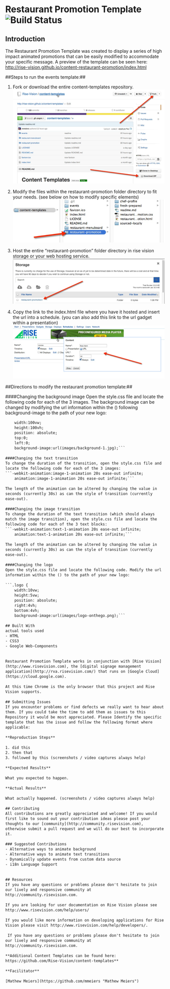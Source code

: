 # Restaurant Promotion Template ![Build Status](http://devtools1.risevision.com:8080/job/Storage-Client-BranchPush/badge/icon)

## Introduction

The Restaurant Promotion Template was created to display a series of high impact animated promotions that can be easily modified to accommodate your specific message. A preview of the template can be seen here: http://rise-vision.github.io/content-restaurant-promotion/index.html

##Steps to run the events template:##

1. Fork or download the entire content-templates repository.
![alt tag](images/readme-step1.jpg)

2. Modify the files within the restaurant-promotion folder directory to fit your needs. (see below on how to modify specific elements)
![alt tag](images/readme-step2.jpg)

3. Host the entire “restaurant-promotion” folder directory in rise vision storage or your web hosting service.
![alt tag](images/readme-step3.jpg)

4. Copy the link to the index.html file where you have it hosted and insert the url into a schedule. (you can also add this link to the url gadget within a presentation)
![alt tag](images/readme-step4.jpg)


##Directions to modify the restaurant promotion template:##

####Changing the background image
Open the style.css file and locate the following code for each of the 3 images. The background image can be changed by modifying the url information within the () following background-image to the path of your new logo:

``` .image-1 {
	width:100vw;
	height:100vh;
	position: absolute;
	top:0;
	left:0;
	background-image:url(images/background-1.jpg);```

####Changing the text transition
To change the duration of the transition, open the style.css file and locate the following code for each of the 3 images:
```-webkit-animation:image-1-animation 20s ease-out infinite;
	animation:image-1-animation 20s ease-out infinite;```

The length of the animation can be altered by changing the value in seconds (currently 30s) as can the style of transition (currently ease-out).

####Changing the image transition
To change the duration of the text transition (which should always match the image transition), open the style.css file and locate the following code for each of the 3 text blocks:
```-webkit-animation:text-1-animation 20s ease-out infinite;
	animation:text-1-animation 20s ease-out infinite;```

The length of the animation can be altered by changing the value in seconds (currently 30s) as can the style of transition (currently ease-out).

####Changing the logo
Open the style.css file and locate the following code. Modify the url information within the () to the path of your new logo:

```.logo {
	width:10vw;
	height:5vw;
	position: absolute;
	right:4vh;
	bottom:4vh;
	background-image:url(images/logo-onthego.png);```

## Built With
actual tools used
- HTML
- CSS3
- Google Web-Components


Restaurant Promotion Template works in conjunction with [Rise Vision](http://www.risevision.com), the [digital signage management application](http://rva.risevision.com/) that runs on [Google Cloud](https://cloud.google.com).

At this time Chrome is the only browser that this project and Rise Vision supports.

## Submitting Issues
If you encounter problems or find defects we really want to hear about them. If you could take the time to add them as issues to this Repository it would be most appreciated. Please Identify the specific template that has the issue and follow the following format where applicable:

**Reproduction Steps**

1. did this
2. then that
3. followed by this (screenshots / video captures always help)

**Expected Results**

What you expected to happen.

**Actual Results**

What actually happened. (screenshots / video captures always help)

## Contributing
All contributions are greatly appreciated and welcome! If you would first like to sound out your contribution ideas please post your thoughts to our [community](http://community.risevision.com), otherwise submit a pull request and we will do our best to incorporate it.

### Suggested Contributions
- Alternative ways to animate background
- Alternative ways to animate text transitions
- Dynamically update events from custom data source
- i18n Language Support


## Resources
If you have any questions or problems please don't hesitate to join our lively and responsive community at http://community.risevision.com.

If you are looking for user documentation on Rise Vision please see http://www.risevision.com/help/users/

If you would like more information on developing applications for Rise Vision please visit http://www.risevision.com/help/developers/.

 If you have any questions or problems please don't hesitate to join our lively and responsive community at http://community.risevision.com.
 
**Additional Content Templates can be found here: https://github.com/Rise-Vision/content-templates**

**Facilitator**

[Mathew Meiers](https://github.com/mmeiers "Mathew Meiers")

